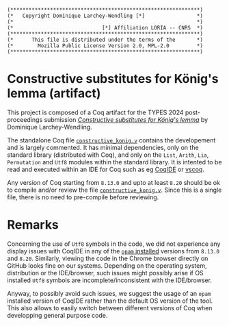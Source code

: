 ```
(**************************************************************)
(*   Copyright Dominique Larchey-Wendling [*]                 *)
(*                                                            *)
(*                             [*] Affiliation LORIA -- CNRS  *)
(**************************************************************)
(*      This file is distributed under the terms of the       *)
(*        Mozilla Public License Version 2.0, MPL-2.0         *)
(**************************************************************)
```

# Constructive substitutes for König's lemma (artifact)

This project is composed of a Coq artifact for the TYPES 2024 post-proceedings submission
[_Constructive substitutes for König's lemma_]() by Dominique Larchey-Wendling.

The standalone Coq file [`constructive_konig.v`](constructive_konig.v)
contains the developement and is largely commented. It has minimal dependencies, only on the standard 
library (distributed with Coq), and only on the `List`, `Arith`, `Lia`, `Permutation` and `Utf8` modules within the standard library. 
It is intented to be read and executed within an IDE for Coq such as eg [CoqIDE](https://coq.inria.fr/download) or 
[vscoq](https://github.com/coq-community/vscoq). 

Any version of Coq starting from `8.13.0` and 
upto at least `8.20` should be ok to compile and/or review the file [`constructive_konig.v`](constructive_konig.v).
Since this is a single file, there is no need to pre-compile before reviewing. 

# Remarks

Concerning the use of `Utf8` symbols in the code, we did not experience any display issues 
with CoqIDE in any of the [`opam` installed](https://coq.inria.fr/opam-using.html) versions from `8.13.0` and `8.20`. 
Similarly, viewing the code in the Chrome browser directly on GitHub looks fine on our systems. 
Depending on the operating system, distribution or the IDE/browser, such issues might 
possibly arise if OS installed `Utf8` symbols are incomplete/inconsistent with the IDE/browser. 

Anyway, to possibly avoid such issues, we suggest the usage of an `opam` installed version 
of CoqIDE rather than the default OS version of the tool. This also allows to easily switch
between different versions of Coq when developping general purpose code.
